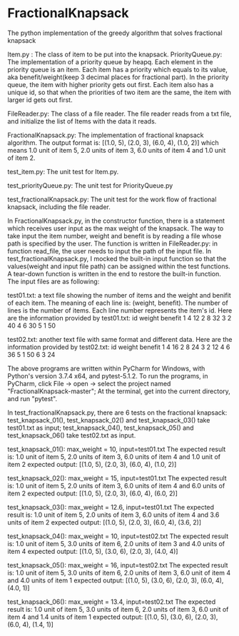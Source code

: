 # FractionalKnapsack
The python implementation of the greedy algorithm that solves fractional knapsack

Item.py : The class of item to be put into the knapsack.
PriorityQueue.py: The implementation of a priority queue by heapq. Each element in the priority queue is an item. Each item has a priority which equals to its value, aka benefit/weight(keep 3 decimal places for fractional part). In the priority queue, the item with higher priority gets out first. Each item also has a unique id, so that when the priorities of two item are the same, the item with larger id gets out first.

FileReader.py: The class of a file reader. The file reader reads from a txt file, and initialize the list of Items with the data it reads.

FractionalKnapsack.py: The implementation of fractional knapsack algorithm. The output format is:
[(1.0, 5), (2.0, 3), (6.0, 4), (1.0, 2)]
which means 1.0 unit of item 5, 2.0 units of item 3, 6.0 units of item 4 and 1.0 unit of item 2. 

test_item.py: The unit test for Item.py.

test_priorityQueue.py: The unit test for PriorityQueue.py

test_fractionalKnapsack.py: The unit test for the work flow of fractional knapsack, including the file reader.

In FractionalKnapsack.py, in the constructor function, there is a statement which receives user input as the max weight of the knapsack. The way to take input the item number, weight and benefit is by reading a file whose path is specified by the user. The function is written in FileReader.py: in function read_file, the user needs to input the path of the input file. In test_fractionalKnapsack.py, I mocked the built-in input function so that the values(weight and input file path) can be assigned within the test functions. A tear-down function is written in the end to restore the built-in function. The input files are as following:

test01.txt: a text file showing the number of items and the weight and benifit of each item. The meaning of each line is: (weight, benefit). The number of lines is the number of items. Each line number represents the item's id.
Here are the information provided by test01.txt:
id	weight	benefit
1	4	12
2	8	32
3	2	40
4	6	30
5	1	50

test02.txt: another text file with same format and different data.
Here are the information provided by test02.txt:
id	weight	benefit
1	4	16
2	8	24
3	2	12
4	6	36
5	1	50
6	3	24


The above programs are written within PyCharm for Windows, with Python's version 3.7.4 x64, and pytest-5.1.2.
To run the programs, in PyCharm, 
click File ->  open -> select the project named "FractionalKnapsack-master";
At the terminal, get into the current directory, and run "pytest".

In test_fractionalKnapsack.py, there are 6 tests on the fractional knapsack: 
test_knapsack_01(), test_knapsack_02() and test_knapsack_03() take test01.txt as input;
test_knapsack_04(), test_knapsack_05() and test_knapsack_06() take test02.txt as input.

test_knapsack_01(): max_weight = 10, input=test01.txt
The expected result is: 1.0 unit of item 5, 2.0 units of item 3, 6.0 units of item 4 and 1.0 unit of item 2
expected output: [(1.0, 5), (2.0, 3), (6.0, 4), (1.0, 2)]

test_knapsack_02(): max_weight = 15, input=test01.txt
The expected result is: 1.0 unit of item 5, 2.0 units of item 3, 6.0 units of item 4 and 6.0 units of item 2
expected output: [(1.0, 5), (2.0, 3), (6.0, 4), (6.0, 2)]

test_knapsack_03(): max_weight = 12.6, input=test01.txt
The expected result is: 1.0 unit of item 5, 2.0 units of item 3, 6.0 units of item 4 and 3.6 units of item 2
expected output: [(1.0, 5), (2.0, 3), (6.0, 4), (3.6, 2)]

test_knapsack_04(): max_weight = 10, input=test02.txt
The expected result is: 1.0 unit of item 5, 3.0 units of item 6, 2.0 units of item 3 and 4.0 units of item 4
expected output: [(1.0, 5), (3.0, 6), (2.0, 3), (4.0, 4)]

test_knapsack_05(): max_weight = 16, input=test02.txt
The expected result is: 1.0 unit of item 5, 3.0 units of item 6, 2.0 units of item 3, 6.0 unit of item 4 and 4.0 units of item 1
expected output: [(1.0, 5), (3.0, 6), (2.0, 3), (6.0, 4), (4.0, 1)]

test_knapsack_06(): max_weight = 13.4, input=test02.txt
The expected result is: 1.0 unit of item 5, 3.0 units of item 6, 2.0 units of item 3, 6.0 unit of item 4 and 1.4 units of item 1
expected output: [(1.0, 5), (3.0, 6), (2.0, 3), (6.0, 4), (1.4, 1)]
